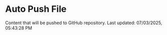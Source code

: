 # Auto Push File

Content that will be pushed to GitHub repository.
Last updated: 07/03/2025, 05:43:28 PM